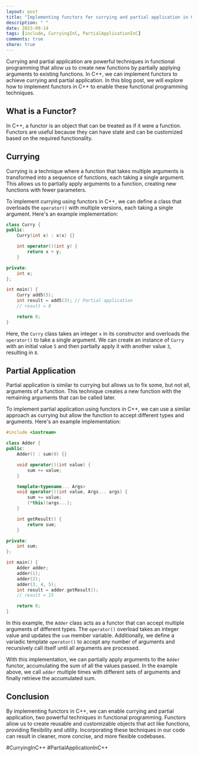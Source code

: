 ```yaml
---
layout: post
title: "Implementing functors for currying and partial application in C++"
description: " "
date: 2023-09-14
tags: [include, CurryingInC, PartialApplicationInC]
comments: true
share: true
---
```


Currying and partial application are powerful techniques in functional programming that allow us to create new functions by partially applying arguments to existing functions. In C++, we can implement functors to achieve currying and partial application. In this blog post, we will explore how to implement functors in C++ to enable these functional programming techniques.

## What is a Functor?

In C++, a functor is an object that can be treated as if it were a function. Functors are useful because they can have state and can be customized based on the required functionality.

## Currying

Currying is a technique where a function that takes multiple arguments is transformed into a sequence of functions, each taking a single argument. This allows us to partially apply arguments to a function, creating new functions with fewer parameters.

To implement currying using functors in C++, we can define a class that overloads the `operator()` with multiple versions, each taking a single argument. Here's an example implementation:

```cpp
class Curry {
public:
    Curry(int x) : x(x) {}

    int operator()(int y) {
        return x + y;
    }

private:
    int x;
};

int main() {
    Curry add5(5);
    int result = add5(3); // Partial application
    // result = 8

    return 0;
}
```

Here, the `Curry` class takes an integer `x` in its constructor and overloads the `operator()` to take a single argument. We can create an instance of `Curry` with an initial value `5` and then partially apply it with another value `3`, resulting in `8`.

## Partial Application

Partial application is similar to currying but allows us to fix some, but not all, arguments of a function. This technique creates a new function with the remaining arguments that can be called later.

To implement partial application using functors in C++, we can use a similar approach as currying but allow the function to accept different types and arguments. Here's an example implementation:

```cpp
#include <iostream>

class Adder {
public:
    Adder() : sum(0) {}

    void operator()(int value) {
        sum += value;
    }

    template<typename... Args>
    void operator()(int value, Args... args) {
        sum += value;
        (*this)(args...);
    }

    int getResult() {
        return sum;
    }

private:
    int sum;
};

int main() {
    Adder adder;
    adder(1);
    adder(2);
    adder(3, 4, 5);
    int result = adder.getResult();
    // result = 15

    return 0;
}
```

In this example, the `Adder` class acts as a functor that can accept multiple arguments of different types. The `operator()` overload takes an integer value and updates the `sum` member variable. Additionally, we define a variadic template `operator()` to accept any number of arguments and recursively call itself until all arguments are processed.

With this implementation, we can partially apply arguments to the `Adder` functor, accumulating the sum of all the values passed. In the example above, we call `adder` multiple times with different sets of arguments and finally retrieve the accumulated sum.

## Conclusion

By implementing functors in C++, we can enable currying and partial application, two powerful techniques in functional programming. Functors allow us to create reusable and customizable objects that act like functions, providing flexibility and utility. Incorporating these techniques in our code can result in cleaner, more concise, and more flexible codebases.

#CurryingInC++ #PartialApplicationInC++